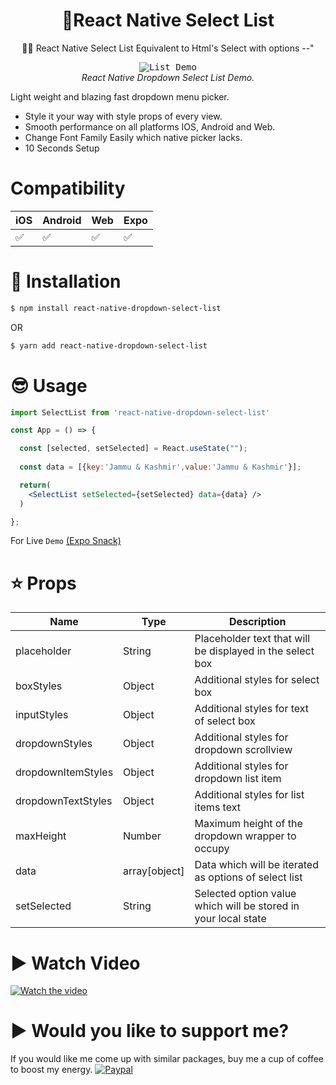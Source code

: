 

<h1 align="center">
  🚩React Native Select List
</h1>

<div align="center">

👌🏽 React Native Select List Equivalent to Html's  Select with options --"

</div>

<p align="center" >
  <kbd>
    <img
      src="https://i.imgur.com/JM9fFbH.gif"
      title="List Demo"
    >
  </kbd>
  <br>
  <em>React Native Dropdown Select List Demo.</em>
</p>

Light weight and blazing fast dropdown menu picker.

-   Style it your way with style props of every view.
-   Smooth performance on all platforms IOS, Android and Web.
-   Change Font Family Easily which native picker lacks.
-   10 Seconds Setup

# Compatibility

|  iOS  | Android | Web | Expo |
--------|---------|-----|------|
|  ✅  |  ✅  |  ✅  |  ✅  |


# 🔌 Installation

```sh
$ npm install react-native-dropdown-select-list

```

OR

```sh
$ yarn add react-native-dropdown-select-list
```


# 😎 Usage
```jsx
import SelectList from 'react-native-dropdown-select-list'

const App = () => {

  const [selected, setSelected] = React.useState("");
  
  const data = [{key:'Jammu & Kashmir',value:'Jammu & Kashmir'}];

  return(
    <SelectList setSelected={setSelected} data={data} />
  )

};
```

For Live `Demo` [(Expo Snack)](https://snack.expo.dev/@danish1658/react-native-dropdown-select-list)

# ⭐ Props
| Name | Type | Description |
| ---- | ---- | ----------- |
| placeholder | String | Placeholder text that will be displayed in the select box
| boxStyles| Object| Additional styles for select box
| inputStyles| Object| Additional styles for text of select box
| dropdownStyles| Object| Additional styles for dropdown scrollview
| dropdownItemStyles| Object| Additional styles for dropdown list item
| dropdownTextStyles| Object| Additional styles for list items text
| maxHeight| Number | Maximum height of the dropdown wrapper to occupy
| data| array[object]| Data which will be iterated as options of select list
| setSelected| String | Selected option value which will be stored in your local state

# ▶️ Watch Video

[![Watch the video](https://i.imgur.com/K8Lt2h4.png)](https://www.youtube.com/watch?v=J9raEY-1KPQ&t=499s)

# ▶️ Would you like to support me?

If you would like me come up with similar packages, buy me a cup of coffee to boost my energy.
[![Paypal](https://www.paypalobjects.com/webstatic/mktg/Logo/pp-logo-100px.png)](https://paypal.me/danishamindar)
